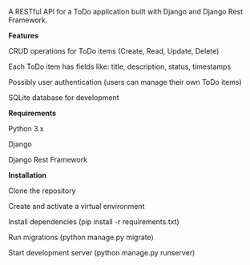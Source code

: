 A RESTful API for a ToDo application built with Django and Django Rest Framework.

**Features**

CRUD operations for ToDo items (Create, Read, Update, Delete)

Each ToDo item has fields like: title, description, status, timestamps

Possibly user authentication (users can manage their own ToDo items)

SQLite database for development

**Requirements**

Python 3.x

Django

Django Rest Framework

**Installation**

Clone the repository

Create and activate a virtual environment

Install dependencies (pip install -r requirements.txt)

Run migrations (python manage.py migrate)

Start development server (python manage.py runserver)
